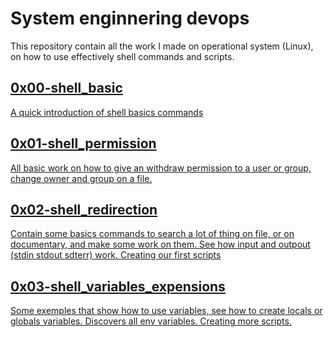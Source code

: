 # System enginnering devops

This repository contain all the work I made on operational system (Linux), on how to use effectively shell commands and scripts. 

<h2><a href="https://github.com/Camaltra/holberton-system_engineering-devops/tree/master/0x00-shell_basics">0x00-shell_basic</h2>

A quick introduction of shell basics commands

<h2><a href="https://github.com/Camaltra/holberton-system_engineering-devops/tree/master/0x01-shell_permissions">0x01-shell_permission</h2>

All basic work on how to give an withdraw permission to a user or group, change owner and group on a file. 

<h2><a href="https://github.com/Camaltra/holberton-system_engineering-devops/tree/master/0x02-shell_redirections">0x02-shell_redirection</h2>

Contain some basics commands to search a lot of thing on file, or on documentary, and make some work on them. See how input and outpout (stdin stdout sdterr) work. Creating our first scripts

<h2><a href="https://github.com/Camaltra/holberton-system_engineering-devops/tree/master/0x03-shell_variables_expansions">0x03-shell_variables_expensions</h2>

Some exemples that show how to use variables, see how to create locals or globals variables. Discovers all env variables. Creating more scripts.